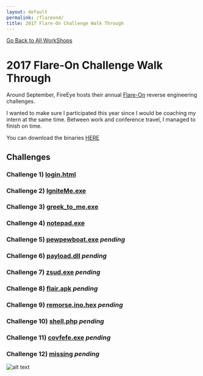 ```yaml
---
layout: default
permalink: /flareon4/
title: 2017 Flare-On Challenge Walk Through
---
```

[Go Back to All WorkShops](https://securedorg.github.io)

# 2017 Flare-On Challenge Walk Through #

Around September, FireEye hosts their annual [Flare-On](http://www.flare-on.com/) reverse engineering challenges. 

I wanted to make sure I participated this year since I would be coaching my intern at the same time. Between work and conference travel, I managed to finish on time.

You can download the binaries [HERE](https://github.com/securedorg/securedorg.github.io/blob/master/flareon4/binaries.zip)

## Challenges ##

### Challenge 1) [login.html](https://securedorg.github.io/flareon4/challenge1) ### 

### Challenge 2) [IgniteMe.exe](https://securedorg.github.io/flareon4/challenge2) ### 

### Challenge 3) [greek_to_me.exe](https://securedorg.github.io/flareon4/challenge3) ### 

### Challenge 4) [notepad.exe](https://securedorg.github.io/flareon4/challenge4) ### 

### Challenge 5) [pewpewboat.exe](https://securedorg.github.io/flareon4/challenge5) *pending* ### 

### Challenge 6) [payload.dll](https://securedorg.github.io/flareon4/challenge6) *pending* ### 

### Challenge 7) [zsud.exe](https://securedorg.github.io/flareon4/challenge7) *pending* ### 

### Challenge 8) [flair.apk](https://securedorg.github.io/flareon4/challenge8) *pending* ### 

### Challenge 9) [remorse.ino.hex](https://securedorg.github.io/flareon4/challenge9) *pending* ### 

### Challenge 10) [shell.php](https://securedorg.github.io/flareon4/challenge10) *pending* ### 

### Challenge 11) [covfefe.exe](https://securedorg.github.io/flareon4/challenge11) *pending* ### 

### Challenge 12) [missing](https://securedorg.github.io/flareon4/challenge12) *pending* ### 



![alt text](https://securedorg.github.io/flareon4/images/flareonstats.png "flareon4stats")